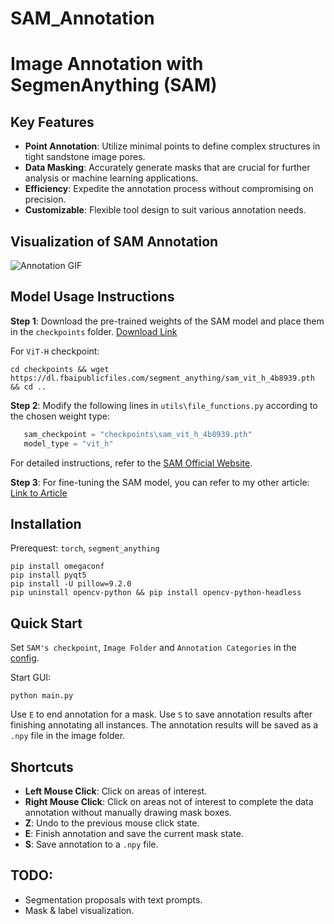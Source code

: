 # SAM_Annotation

# Image Annotation with SegmenAnything (SAM)
## Key Features

- **Point Annotation**: Utilize minimal points to define complex structures in tight sandstone image pores.
- **Data Masking**: Accurately generate masks that are crucial for further analysis or machine learning applications.
- **Efficiency**: Expedite the annotation process without compromising on precision.
- **Customizable**: Flexible tool design to suit various annotation needs.

## Visualization of SAM Annotation

   ![Annotation GIF](Demonstration/1.gif)  

## Model Usage Instructions

**Step 1**: Download the pre-trained weights of the SAM model and place them in the `checkpoints` folder. [Download Link](https://github.com/facebookresearch/segment-anything)

For `ViT-H` checkpoint: 
```
cd checkpoints && wget https://dl.fbaipublicfiles.com/segment_anything/sam_vit_h_4b8939.pth && cd ..
```

**Step 2**: Modify the following lines in `utils\file_functions.py` according to the chosen weight type:
```python
   sam_checkpoint = "checkpoints\sam_vit_h_4b8939.pth"
   model_type = "vit_h"
```

For detailed instructions, refer to the [SAM Official Website](https://github.com/facebookresearch/segment-anything).

**Step 3**: For fine-tuning the SAM model, you can refer to my other article: [Link to Article](https://github.com/wudi-ldd/Fine-Tuning-SAM)


## Installation
Prerequest: `torch`, `segment_anything`
```
pip install omegaconf
pip install pyqt5
pip install -U pillow=9.2.0
pip uninstall opencv-python && pip install opencv-python-headless
```

## Quick Start
Set `SAM's checkpoint`, `Image Folder` and `Annotation Categories` in the [config](./configs/config_vit_h.yaml).

Start GUI:
```
python main.py
```

Use `E` to end annotation for a mask. Use `S` to save annotation results after finishing annotating all instances.
The annotation results will be saved as a `.npy` file in the image folder.

## Shortcuts

- **Left Mouse Click**: Click on areas of interest.
- **Right Mouse Click**: Click on areas not of interest to complete the data annotation without manually drawing mask boxes.
- **Z**: Undo to the previous mouse click state.
- **E**: Finish annotation and save the current mask state.
- **S**: Save annotation to a `.npy` file.

## TODO:
- Segmentation proposals with text prompts.
- Mask & label visualization.




